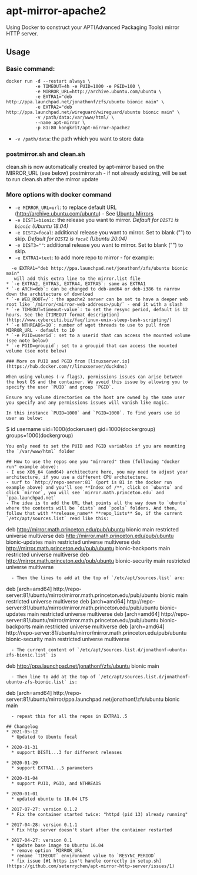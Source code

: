 # apt-mirror-apache2

Using Docker to construct your APT(Advanced Packaging Tools) mirror HTTP server.

## Usage
### Basic command:

```
docker run -d --restart always \
           -e TIMEOUT=4h -e PUID=1000 -e PGID=100 \
           -e MIRROR_URL=http://archive.ubuntu.com/ubuntu \
           -e EXTRA1="deb http://ppa.launchpad.net/jonathonf/zfs/ubuntu bionic main" \
           -e EXTRA2="deb http://ppa.launchpad.net/wireguard/wireguard/ubuntu bionic main" \
           -v /path/data:/var/www/html/ \
           --name apt-mirror \
           -p 81:80 kongkrit/apt-mirror-apache2
```

* `-v /path/data`: the path which you want to store data

### postmirror.sh and clean.sh
clean.sh is now automatically created by apt-mirror based on the MIRROR_URL (see below)
postmirror.sh - if not already existing, will be set to run clean.sh after the mirror update

### More options with docker command

* `-e MIRROR_URL=url`: to replace default URL (http://archive.ubuntu.com/ubuntu) - See [Ubuntu Mirrors](https://launchpad.net/ubuntu/+archivemirrors)
* `-e DIST1=bionic`: the release you want to mirror.
  *Default for `DIST1` is `bionic` (Ubuntu 18.04)*
* `-e DIST2=focal`: additional release you want to mirror. Set to blank ("") to skip.
  *Default for `DIST2` is `focal` (Ubuntu 20.04)*
* `-e DIST3=""`: additional release you want to mirror. Set to blank ("") to skip.
* `-e EXTRA1=text`: to add more repo to mirror - for example:
```
  -e EXTRA1="deb http://ppa.launchpad.net/jonathonf/zfs/ubuntu bionic main"
   will add this extra line to the mirror.list file
* `-e EXTRA2, EXTRA3, EXTRA4, EXTRA5`: same as EXTRA1
* `-e ARCH=deb`: can be changed to deb-amd64 or deb-i386 to narrow down the architecture of download
* `-e WEB_ROOT=/`: the apache2 server can be set to have a deeper web root like `/mirror/<mirror-web-address>/pub/` - end it with a slash 
* `-e TIMEOUT=timeout-value`: to set the resync period, default is 12 hours. See the [TIMEOUT format description](http://www.cyberciti.biz/faq/linux-unix-sleep-bash-scripting/)
* `-e NTHREADS=10`: number of wget threads to use to pull from MIRROR_URL - default to 10
* `-e PUID=userid`: set to a userid that can access the mounted volume (see note below)
* `-e PGID=groupid`: set to a groupid that can access the mounted volume (see note below)

### More on PUID and PGID from [linuxserver.io](https://hub.docker.com/r/linuxserver/duckdns)

When using volumes (-v flags), permissions issues can arise between the host OS and the container. We avoid this issue by allowing you to specify the user `PUID` and group `PGID`.

Ensure any volume directories on the host are owned by the same user you specify and any permissions issues will vanish like magic.

In this instance `PUID=1000` and `PGID=1000`. To find yours use id user as below:
```
  $ id username
    uid=1000(dockeruser) gid=1000(dockergroup) groups=1000(dockergroup)
```
You only need to set the PUID and PGID variables if you are mounting the `/var/www/html` folder

## How to use the repos one you "mirrored" them (following "docker run" example above):
- I use X86_64 (amd64) architecture here, you may need to adjust your architecture, if you use a different CPU architecture.
- surf to `http://repo-server:81` (port is 81 in the docker run example above) and you'll see **Index of /**, click on `ubuntu` and click `mirror`, you will see `mirror.math.princeton.edu` and `ppa.launchpad.net`
- The idea is to add the URL that points all the way down to `ubuntu` where the contents will be `dists` and `pools` folders. And then, follow that with **release_name** **repo_lists** So, if the current `/etc/apt/sources.list` read like this:
```
deb http://mirror.math.princeton.edu/pub/ubuntu bionic main restricted universe multiverse
deb http://mirror.math.princeton.edu/pub/ubuntu bionic-updates main restricted universe multiverse
deb http://mirror.math.princeton.edu/pub/ubuntu bionic-backports main restricted universe multiverse
deb http://mirror.math.princeton.edu/pub/ubuntu bionic-security main restricted universe multiverse
```
  - Then the lines to add at the top of `/etc/apt/sources.list` are:
```
deb [arch=amd64] http://repo-server:81/ubuntu/mirror/mirror.math.princeton.edu/pub/ubuntu bionic main restricted universe multiverse
deb [arch=amd64] http://repo-server:81/ubuntu/mirror/mirror.math.princeton.edu/pub/ubuntu bionic-updates main restricted universe multiverse
deb [arch=amd64] http://repo-server:81/ubuntu/mirror/mirror.math.princeton.edu/pub/ubuntu bionic-backports main restricted universe multiverse
deb [arch=amd64] http://repo-server:81/ubuntu/mirror/mirror.math.princeton.edu/pub/ubuntu bionic-security main restricted universe multiverse
```
  - The current content of `/etc/apt/sources.list.d/jonathonf-ubuntu-zfs-bionic.list` is
```
deb http://ppa.launchpad.net/jonathonf/zfs/ubuntu bionic main
```
  - Then line to add at the top of `/etc/apt/sources.list.d/jonathonf-ubuntu-zfs-bionic.list` is:
```
deb [arch=amd64] http://repo-server:81/ubuntu/mirror/ppa.launchpad.net/jonathonf/zfs/ubuntu bionic main
```
  - repeat this for all the repos in EXTRA1..5

## Changelog
* 2021-05-12
  * Updated to Ubuntu focal
  
* 2020-01-31
  * support DIST1...3 for different releases

* 2020-01-29
  * support EXTRA1...5 parameters

* 2020-01-04
  * support PUID, PGID, and NTHREADS

* 2020-01-01
  * updated ubuntu to 18.04 LTS

* 2017-07-27: version 0.1.2
  * Fix the container started twice: "httpd (pid 13) already running"

* 2017-04-28: version 0.1.1
  * Fix http server doesn't start after the container restarted

* 2017-04-27: version 0.1
  * Update base image to Ubuntu 16.04
  * remove option `MIRROR_URL`
  * rename `TIMEOUT` environment value to `RESYNC_PERIOD`
  * fix issue [#1 https isn't handle correctly in setup.sh](https://github.com/seterrychen/apt-mirror-http-server/issues/1)
